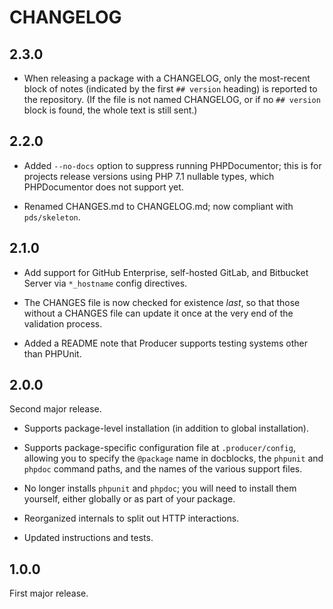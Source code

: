 # CHANGELOG

## 2.3.0

- When releasing a package with a CHANGELOG, only the most-recent block of
  notes (indicated by the first `## version` heading) is reported to the
  repository. (If the file is not named CHANGELOG, or if no `## version` block
  is found, the whole text is still sent.)

## 2.2.0

- Added `--no-docs` option to suppress running PHPDocumentor; this is for
  projects release versions using PHP 7.1 nullable types, which PHPDocumentor
  does not support yet.

- Renamed CHANGES.md to CHANGELOG.md; now compliant with `pds/skeleton`.

## 2.1.0

- Add support for GitHub Enterprise, self-hosted GitLab, and Bitbucket Server
via `*_hostname` config directives.

- The CHANGES file is now checked for existence *last*, so that those without
a CHANGES file can update it once at the very end of the validation process.

- Added a README note that Producer supports testing systems other than PHPUnit.

## 2.0.0

Second major release.

- Supports package-level installation (in addition to global installation).

- Supports package-specific configuration file at `.producer/config`, allowing you to specify the `@package` name in docblocks, the `phpunit` and `phpdoc` command paths, and the names of the various support files.

- No longer installs `phpunit` and `phpdoc`; you will need to install them yourself, either globally or as part of your package.

- Reorganized internals to split out HTTP interactions.

- Updated instructions and tests.

## 1.0.0

First major release.

